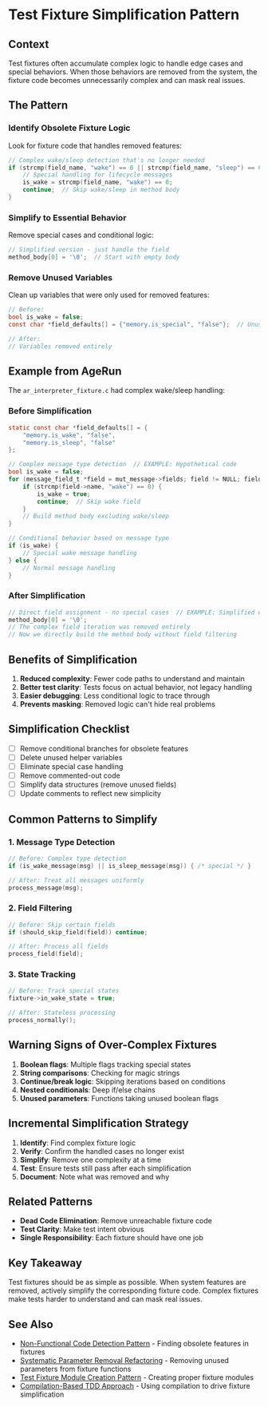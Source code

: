 # Test Fixture Simplification Pattern

## Context

Test fixtures often accumulate complex logic to handle edge cases and special behaviors. When those behaviors are removed from the system, the fixture code becomes unnecessarily complex and can mask real issues.

## The Pattern

### Identify Obsolete Fixture Logic
Look for fixture code that handles removed features:
```c
// Complex wake/sleep detection that's no longer needed
if (strcmp(field_name, "wake") == 0 || strcmp(field_name, "sleep") == 0) {
    // Special handling for lifecycle messages
    is_wake = strcmp(field_name, "wake") == 0;
    continue;  // Skip wake/sleep in method body
}
```

### Simplify to Essential Behavior
Remove special cases and conditional logic:
```c
// Simplified version - just handle the field
method_body[0] = '\0';  // Start with empty body
```

### Remove Unused Variables
Clean up variables that were only used for removed features:
```c
// Before:
bool is_wake = false;
const char *field_defaults[] = {"memory.is_special", "false"};  // Unused

// After:
// Variables removed entirely
```

## Example from AgeRun

The `ar_interpreter_fixture.c` had complex wake/sleep handling:

### Before Simplification
```c
static const char *field_defaults[] = {
    "memory.is_wake", "false",
    "memory.is_sleep", "false"
};

// Complex message type detection  // EXAMPLE: Hypothetical code
bool is_wake = false;
for (message_field_t *field = mut_message->fields; field != NULL; field = field->next) {  // EXAMPLE: message_field_t was removed
    if (strcmp(field->name, "wake") == 0) {
        is_wake = true;
        continue;  // Skip wake field
    }
    // Build method body excluding wake/sleep
}

// Conditional behavior based on message type
if (is_wake) {
    // Special wake message handling
} else {
    // Normal message handling
}
```

### After Simplification
```c
// Direct field assignment - no special cases  // EXAMPLE: Simplified code
method_body[0] = '\0';
// The complex field iteration was removed entirely
// Now we directly build the method body without field filtering
```

## Benefits of Simplification

1. **Reduced complexity**: Fewer code paths to understand and maintain
2. **Better test clarity**: Tests focus on actual behavior, not legacy handling
3. **Easier debugging**: Less conditional logic to trace through
4. **Prevents masking**: Removed logic can't hide real problems

## Simplification Checklist

- [ ] Remove conditional branches for obsolete features
- [ ] Delete unused helper variables
- [ ] Eliminate special case handling
- [ ] Remove commented-out code
- [ ] Simplify data structures (remove unused fields)
- [ ] Update comments to reflect new simplicity

## Common Patterns to Simplify

### 1. Message Type Detection
```c
// Before: Complex type detection
if (is_wake_message(msg) || is_sleep_message(msg)) { /* special */ }

// After: Treat all messages uniformly
process_message(msg);
```

### 2. Field Filtering
```c
// Before: Skip certain fields
if (should_skip_field(field)) continue;

// After: Process all fields
process_field(field);
```

### 3. State Tracking
```c
// Before: Track special states
fixture->in_wake_state = true;

// After: Stateless processing
process_normally();
```

## Warning Signs of Over-Complex Fixtures

1. **Boolean flags**: Multiple flags tracking special states
2. **String comparisons**: Checking for magic strings
3. **Continue/break logic**: Skipping iterations based on conditions
4. **Nested conditionals**: Deep if/else chains
5. **Unused parameters**: Functions taking unused boolean flags

## Incremental Simplification Strategy

1. **Identify**: Find complex fixture logic
2. **Verify**: Confirm the handled cases no longer exist
3. **Simplify**: Remove one complexity at a time
4. **Test**: Ensure tests still pass after each simplification
5. **Document**: Note what was removed and why

## Related Patterns

- **Dead Code Elimination**: Remove unreachable fixture code
- **Test Clarity**: Make test intent obvious
- **Single Responsibility**: Each fixture should have one job

## Key Takeaway

Test fixtures should be as simple as possible. When system features are removed, actively simplify the corresponding fixture code. Complex fixtures make tests harder to understand and can mask real issues.

## See Also

- [Non-Functional Code Detection Pattern](non-functional-code-detection-pattern.md) - Finding obsolete features in fixtures
- [Systematic Parameter Removal Refactoring](systematic-parameter-removal-refactoring.md) - Removing unused parameters from fixture functions
- [Test Fixture Module Creation Pattern](test-fixture-module-creation-pattern.md) - Creating proper fixture modules
- [Compilation-Based TDD Approach](compilation-based-tdd-approach.md) - Using compilation to drive fixture simplification